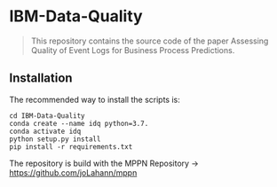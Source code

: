 # IBM-Data-Quality

> This repository contains the source code of the paper Assessing Quality of Event Logs for Business Process Predictions.


## Installation

The recommended way to install the scripts is:
```
cd IBM-Data-Quality
conda create --name idq python=3.7.
conda activate idq
python setup.py install
pip install -r requirements.txt
```

The repository is build with the MPPN Repository -> https://github.com/joLahann/mppn
